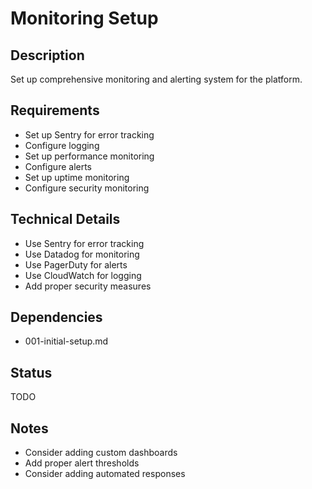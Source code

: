 # Monitoring Setup

## Description
Set up comprehensive monitoring and alerting system for the platform.

## Requirements
- Set up Sentry for error tracking
- Configure logging
- Set up performance monitoring
- Configure alerts
- Set up uptime monitoring
- Configure security monitoring

## Technical Details
- Use Sentry for error tracking
- Use Datadog for monitoring
- Use PagerDuty for alerts
- Use CloudWatch for logging
- Add proper security measures

## Dependencies
- 001-initial-setup.md

## Status
TODO

## Notes
- Consider adding custom dashboards
- Add proper alert thresholds
- Consider adding automated responses 